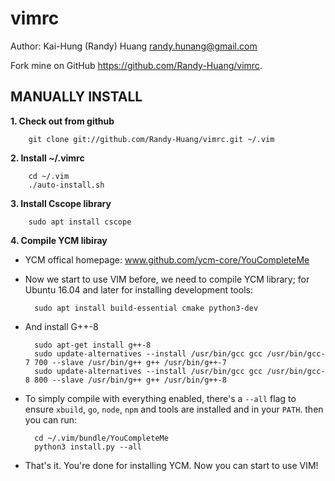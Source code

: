 vimrc
=====
Author: Kai-Hung (Randy) Huang <randy.hunang@gmail.com>

Fork mine on GitHub https://github.com/Randy-Huang/vimrc.

MANUALLY INSTALL
----------------

**1. Check out from github**

        git clone git://github.com/Randy-Huang/vimrc.git ~/.vim

**2. Install ~/.vimrc**  
    
        cd ~/.vim
        ./auto-install.sh
        
**3. Install Cscope library**

        sudo apt install cscope
        
**4. Compile YCM libiray**        
* YCM offical homepage: www.github.com/ycm-core/YouCompleteMe
        
* Now we start to use VIM before, we need to compile YCM library; for Ubuntu 16.04 and later for installing development tools:

        sudo apt install build-essential cmake python3-dev
         
* And install G++-8 
       
        sudo apt-get install g++-8
        sudo update-alternatives --install /usr/bin/gcc gcc /usr/bin/gcc-7 700 --slave /usr/bin/g++ g++ /usr/bin/g++-7
        sudo update-alternatives --install /usr/bin/gcc gcc /usr/bin/gcc-8 800 --slave /usr/bin/g++ g++ /usr/bin/g++-8        
                
* To simply compile with everything enabled, there's a `--all` flag to ensure `xbuild`, `go`, `node`, `npm` and tools are installed and in your `PATH`. then you can run:

        cd ~/.vim/bundle/YouCompleteMe
        python3 install.py --all

* That's it. You're done for installing YCM. Now you can start to use VIM!
